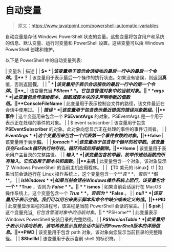 # 自动变量

> 原文：<https://www.javatpoint.com/powershell-automatic-variables>

自动变量是存储 Windows PowerShell 状态的变量。这些变量将包含用户和系统的信息、默认变量、运行时变量和 PowerShell 设置。这些变量可以由 Windows PowerShell 创建和维护。

以下是 PowerShell 中的自动变量列表:

| 变量名 | 描述 |
| **$$** | 该变量用于表示会话接收的最后一行中的最后一个令牌。 |
| **$？** | 该变量用于表示最后一个操作的执行状态。如果没有错误，则返回**真**值，否则返回**假**。 |
| **$^** | 该变量用于表示会话接收的最后一行中的第一个令牌。 |
| **$_** | 该变量充当 **$PSItem** 。它包含管道对象中的当前对象。 |
| **args** | 此变量包含传递给脚本、函数或脚本块的未声明参数的值数组。 |
| **$ConsoleFileName** | 此变量用于表示控制台文件的路径，该文件最近在会话中使用过。 |
| **$错误** | 该变量用于包含表示最近错误的错误对象数组。 |
| **$事件** | 这个变量用来包含一个 **PSEventArgs** 的对象。PSEventArgs 是一个用于表示正在处理的事件的对象。 |
| $ event subscriber | 该变量用于包含 **PSEventSubscriber** 的对象。此对象向您显示正在处理的事件的事件订阅者。 |
| **$EventArgs** | 这个变量用来包含一个代表第一个事件参数的对象。 |
| **$false** | 该变量用于表示**假**。 |
| **$foreach** | 该变量用于包含每个循环的枚举数。该变量仅在 ForEach 循环执行时存在。循环完成后将被删除。 |
| **$Home** | 该变量用于表示用户主目录的完整路径。 |
| **$输入** | 该变量包含枚举器，枚举传递给函数的所有输入。它仅适用于脚本块和函数。 |
| **$主机** | 此变量包含一个对象，该对象显示了 Windows PowerShell 的当前主机应用程序。 |
| 【T0 美元的 isinux】t1 | 如果当前会话运行在 Linux 操作系统上，这个变量包含一个**$真**，否则**$假**。 |
| **$IsWindows** | 如果当前会话在 Windows 操作系统上运行，该变量包含一个 **$True** ，否则为 **$False** 。 |
| **$ ismos** | 如果当前会话运行在 MacOS 操作系统上，这个变量包含一个 **$True** ，否则为 **$False** 。 |
| **$null** | 该变量用于表示空值。我们可以用它来表示脚本和命令中缺少或未定义的值。 |
| **$PID** | 此变量显示进程的进程号，该进程是当前 PowerShell 会话的宿主。 |
| **$ psit** | 这个变量充当$_。它包含管道对象中的当前对象。 |
| **$PSHome** | 此变量表示 Windows PowerShell 安装目录的完整路径。 |
| **$PSVersionTable** | 此变量用于表示只读哈希表，该哈希表显示当前会话中运行的 PowerShell 版本的详细信息。 |
| **$PWD** | 该变量用于包含 path 对象，该对象向您显示当前目录的完整路径。 |
| **$ShellId** | 该变量用于表示当前 shell 的标识符。 |

* * *
